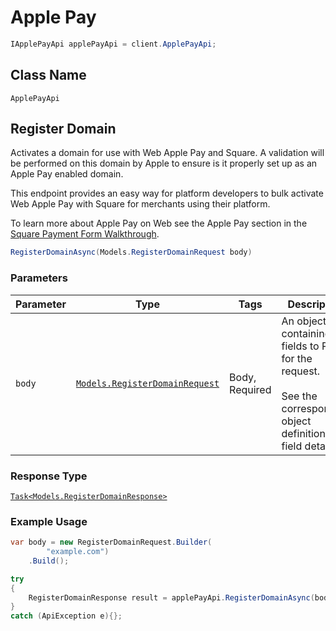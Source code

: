 # Apple Pay

```csharp
IApplePayApi applePayApi = client.ApplePayApi;
```

## Class Name

`ApplePayApi`

## Register Domain

Activates a domain for use with Web Apple Pay and Square. A validation
will be performed on this domain by Apple to ensure is it properly set up as
an Apple Pay enabled domain.

This endpoint provides an easy way for platform developers to bulk activate
Web Apple Pay with Square for merchants using their platform.

To learn more about Apple Pay on Web see the Apple Pay section in the
[Square Payment Form Walkthrough](https://developer.squareup.com/docs/docs/payment-form/payment-form-walkthrough).

```csharp
RegisterDomainAsync(Models.RegisterDomainRequest body)
```

### Parameters

| Parameter | Type | Tags | Description |
|  --- | --- | --- | --- |
| `body` | [`Models.RegisterDomainRequest`](/doc/models/register-domain-request.md) | Body, Required | An object containing the fields to POST for the request.<br><br>See the corresponding object definition for field details. |

### Response Type

[`Task<Models.RegisterDomainResponse>`](/doc/models/register-domain-response.md)

### Example Usage

```csharp
var body = new RegisterDomainRequest.Builder(
        "example.com")
    .Build();

try
{
    RegisterDomainResponse result = applePayApi.RegisterDomainAsync(body).Result;
}
catch (ApiException e){};
```

